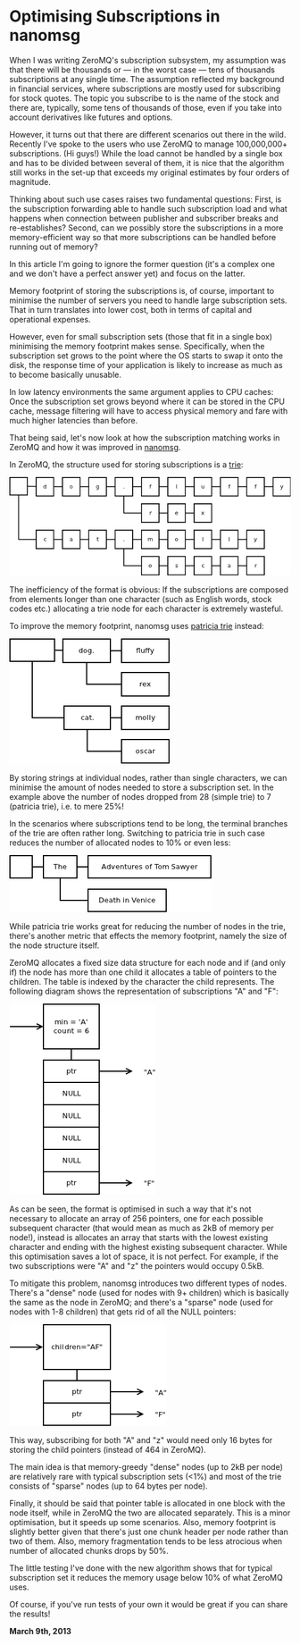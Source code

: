 # Optimising Subscriptions in nanomsg



When I was writing ZeroMQ's subscription subsystem, my assumption was that there will be thousands or — in the worst case — tens of thousands subscriptions at any single time. The assumption reflected my background in financial services, where subscriptions are mostly used for subscribing for stock quotes. The topic you subscribe to is the name of the stock and there are, typically, some tens of thousands of those, even if you take into account derivatives like futures and options.

However, it turns out that there are different scenarios out there in the wild. Recently I've spoke to the users who use ZeroMQ to manage 100,000,000+ subscriptions. (Hi guys!) While the load cannot be handled by a single box and has to be divided between several of them, it is nice that the algorithm still works in the set-up that exceeds my original estimates by four orders of magnitude.

Thinking about such use cases raises two fundamental questions: First, is the subscription forwarding able to handle such subscription load and what happens when connection between publisher and subscriber breaks and re-establishes? Second, can we possibly store the subscriptions in a more memory-efficient way so that more subscriptions can be handled before running out of memory?

In this article I'm going to ignore the former question (it's a complex one and we don't have a perfect answer yet) and focus on the latter.

Memory footprint of storing the subscriptions is, of course, important to minimise the number of servers you need to handle large subscription sets. That in turn translates into lower cost, both in terms of capital and operational expenses.

However, even for small subscription sets (those that fit in a single box) minimising the memory footprint makes sense. Specifically, when the subscription set grows to the point where the OS starts to swap it onto the disk, the response time of your application is likely to increase as much as to become basically unusable.

In low latency environments the same argument applies to CPU caches: Once the subscription set grows beyond where it can be stored in the CPU cache, message filtering will have to access physical memory and fare with much higher latencies than before.

That being said, let's now look at how the subscription matching works in ZeroMQ and how it was improved in [nanomsg](http://www.nanomsg.org).

In ZeroMQ, the structure used for storing subscriptions is a [trie](https://en.wikipedia.org/wiki/Trie):

<img class="old" src="trie1.png">

The inefficiency of the format is obvious: If the subscriptions are composed from elements longer than one character (such as English words, stock codes etc.) allocating a trie node for each character is extremely wasteful.

To improve the memory footprint, nanomsg uses [patricia trie](https://en.wikipedia.org/wiki/Radix_tree) instead:

<img class="old" src="trie2.png">

By storing strings at individual nodes, rather than single characters, we can minimise the amount of nodes needed to store a subscription set. In the example above the number of nodes dropped from 28 (simple trie) to 7 (patricia trie), i.e. to mere 25%!

In the scenarios where subscriptions tend to be long, the terminal branches of the trie are often rather long. Switching to patricia trie in such case reduces the number of allocated nodes to 10% or even less:

<img class="old" src="trie3.png">

While patricia trie works great for reducing the number of nodes in the trie, there's another metric that effects the memory footprint, namely the size of the node structure itself.

ZeroMQ allocates a fixed size data structure for each node and if (and only if) the node has more than one child it allocates a table of pointers to the children. The table is indexed by the character the child represents. The following diagram shows the representation of subscriptions "A" and "F":

<img class="old" src="trie4.png">

As can be seen, the format is optimised in such a way that it's not necessary to allocate an array of 256 pointers, one for each possible subsequent character (that would mean as much as 2kB of memory per node!), instead is allocates an array that starts with the lowest existing character and ending with the highest existing subsequent character. While this optimisation saves a lot of space, it is not perfect. For example, if the two subscriptions were "A" and "z" the pointers would occupy 0.5kB.

To mitigate this problem, nanomsg introduces two different types of nodes. There's a "dense" node (used for nodes with 9+ children) which is basically the same as the node in ZeroMQ; and there's a "sparse" node (used for nodes with 1-8 children) that gets rid of all the NULL pointers:

<img class="old" src="trie5.png">

This way, subscribing for both "A" and "z" would need only 16 bytes for storing the child pointers (instead of 464 in ZeroMQ).

The main idea is that memory-greedy "dense" nodes (up to 2kB per node) are relatively rare with typical subscription sets (<1%) and most of the trie consists of "sparse" nodes (up to 64 bytes per node).

Finally, it should be said that pointer table is allocated in one block with the node itself, while in ZeroMQ the two are allocated separately. This is a minor optimisation, but it speeds up some scenarios. Also, memory footprint is slightly better given that there's just one chunk header per node rather than two of them. Also, memory fragmentation tends to be less atrocious when number of allocated chunks drops by 50%.

The little testing I've done with the new algorithm shows that for typical subscription set it reduces the memory usage below 10% of what ZeroMQ uses.

Of course, if you've run tests of your own it would be great if you can share the results!

**March 9th, 2013**
